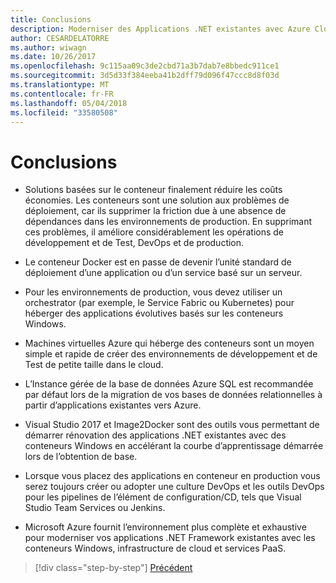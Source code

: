 ```yaml
---
title: Conclusions
description: Moderniser des Applications .NET existantes avec Azure Cloud et les conteneurs Windows | conclusions
author: CESARDELATORRE
ms.author: wiwagn
ms.date: 10/26/2017
ms.openlocfilehash: 9c115aa09c3de2cbd71a3b7dab7e8bbedc911ce1
ms.sourcegitcommit: 3d5d33f384eeba41b2dff79d096f47ccc8d8f03d
ms.translationtype: MT
ms.contentlocale: fr-FR
ms.lasthandoff: 05/04/2018
ms.locfileid: "33580508"
---
```

# <a name="conclusions"></a>Conclusions

- Solutions basées sur le conteneur finalement réduire les coûts économies. Les conteneurs sont une solution aux problèmes de déploiement, car ils supprimer la friction due à une absence de dépendances dans les environnements de production. En supprimant ces problèmes, il améliore considérablement les opérations de développement et de Test, DevOps et de production.

- Le conteneur Docker est en passe de devenir l’unité standard de déploiement d’une application ou d’un service basé sur un serveur.

- Pour les environnements de production, vous devez utiliser un orchestrator (par exemple, le Service Fabric ou Kubernetes) pour héberger des applications évolutives basés sur les conteneurs Windows.

- Machines virtuelles Azure qui héberge des conteneurs sont un moyen simple et rapide de créer des environnements de développement et de Test de petite taille dans le cloud.

- L’Instance gérée de la base de données Azure SQL est recommandée par défaut lors de la migration de vos bases de données relationnelles à partir d’applications existantes vers Azure.

- Visual Studio 2017 et Image2Docker sont des outils vous permettant de démarrer rénovation des applications .NET existantes avec des conteneurs Windows en accélérant la courbe d’apprentissage démarrée lors de l’obtention de base.

- Lorsque vous placez des applications en conteneur en production vous serez toujours créer ou adopter une culture DevOps et les outils DevOps pour les pipelines de l’élément de configuration/CD, tels que Visual Studio Team Services ou Jenkins.

- Microsoft Azure fournit l’environnement plus complète et exhaustive pour moderniser vos applications .NET Framework existantes avec les conteneurs Windows, infrastructure de cloud et services PaaS.

>[!div class="step-by-step"]
[Précédent](walkthroughs-technical-get-started-overview.md)